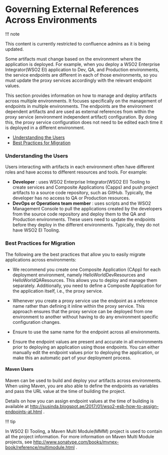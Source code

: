 # Governing External References Across Environments

!!! note

This content is currently restricted to confluence admins as it is being
updated.


Some artifacts must change based on the environment where the
application is deployed. For example, when you deploy a WSO2 Enterprise
Integrator(WSO2 EI) application to Dev, QA, and Production environments,
the service endpoints are different in each of those environments, so
you must update the proxy services accordingly with the relevant
endpoint values.

This section provides information on how to manage and deploy artifacts
across multiple environments. It focuses specifically on the management
of endpoints in multiple environments. The endpoints are the environment
dependent artifacts and are used as external references from within the
proxy service (environment independent artifact) configuration. By doing
this, the proxy service configuration does not need to be edited each
time it is deployed in a different environment.

-   [Understanding the
    Users](#GoverningExternalReferencesAcrossEnvironments-UnderstandingtheUsers)
-   [Best Practices for
    Migration](#GoverningExternalReferencesAcrossEnvironments-BestPracticesforMigration)

### Understanding the Users

Users interacting with artifacts in each environment often have
different roles and have access to different resources and tools. For
example:

-   **Developer** : uses WSO2 Enterprise Integrator(WSO2 EI) Tooling to
    create services and Composite Applications (Capps) and push project
    artifacts to a source code repository, such as GitHub. Typically,
    the developer has no access to QA or Production resources.
-   **DevOps or Operations team member** : uses scripts and the WSO2
    Management Console to pull the applications created by the
    developers from the source code repository and deploy them to the QA
    and Production environments. These users need to update the
    endpoints before they deploy in the different environments.
    Typically, they do not have WSO2 EI Tooling.

### Best Practices for Migration

The following are the best practices that allow you to easily migrate
applications across environments:

-   We recommend you create one Composite Application (CApp) for each
    deployment environment, namely HelloWorldDevResources and
    HelloWorldQAResources. This allows you to deploy and manage them
    separately. Additionally, you need to define a Composite Application
    for the application itself, i.e., the proxy service.

-   Whenever you create a proxy service use the endpoint as a reference
    name rather than defining it inline within the proxy service. This
    approach ensures that the proxy service can be deployed from one
    environment to another without having to do any environment specific
    configuration changes.

-   Ensure to use the same name for the endpoint across all
    environments.
-   Ensure the endpoint values are present and accurate in all
    environments prior to deploying an application using those
    endpoints. You can either manually edit the endpoint values prior to
    deploying the application, or make this an automatic part of your
    deployment process.

#### Maven Users

Maven can be used to build and deploy your artifacts across
environments. When using Maven, you are also able to define the
endpoints as variables and pass the URL value at the time of building
the project.

Details on how you can assign endpoint values at the time of building is
available at
<http://susinda.blogspot.ae/2017/01/wso2-esb-how-to-assign-endpoints-at.html>
.

!!! tip

In WSO2 EI Tooling, a Maven Multi Module(MMM) project is used to contain
all the project information. For more information on Maven Multi Module
projects, see
<http://www.sonatype.com/books/mvnex-book/reference/multimodule.html> .

